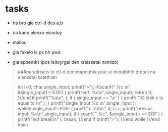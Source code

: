 # tasks

- na bro gia ctrl-d des a,b

- na kano elenxo eisodoy

- malloc

- gia fakelo ls px hh pwd

- gia append() (pos leitoyrgei den xreiszetai nomizo)

> ###paratiriseis
to ctl-d den mapouhkeyeai se metablhth prepei na elenxetai katethian

>   int i=0;
  char single_input;
  printf(">");
  if(scanf(" %c \n", &single_input)==EOF)
  {
    printf("eof: %c\n",single_input);
    return 0;
  }//end if
  printf("%s\n", );
  if ( single_input == '\n' ) {
      printf( ":O look c is equal to \\n"  );
  }
  printf("single_input %c \n",single_input );
  while(single_input!=EOF)
  {
    printf("i: %d\n", i);
    i++;
    printf("previus input: %c\n",single_input);
      if ( scanf( " %c", &single_input ) == EOF ) {
          printf("eof break\n" );
          break;
      }//end if
    printf(">");
  }//end while
}//end main

